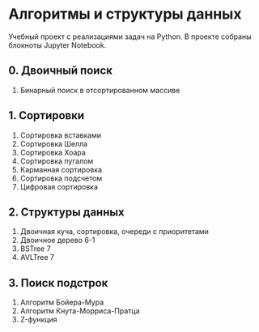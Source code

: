 # Алгоритмы и структуры данных
Учебный проект с реализациями задач на Python.
В проекте собраны блокноты Jupyter Notebook.

## 0. Двоичный поиск
1. Бинарный поиск в отсортированном массиве

## 1. Сортировки
1. Сортировка вставками
2. Сортировка Шелла
3. Сортировка Хоара
4. Сортировка пугалом
5. Карманная сортировка
6. Сортировка подсчетом
7. Цифровая сортировка

## 2. Структуры данных
1. Двоичная куча, сортировка, очереди с приоритетами
2. Двоичное дерево 6-1
3. BSTree 7
4. AVLTree 7

## 3. Поиск подстрок
1. Алгоритм Бойера-Мура
2. Алгоритм Кнута-Морриса-Пратца 
3. Z-функция 